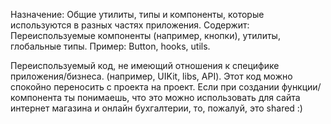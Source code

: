 Назначение: Общие утилиты, типы и компоненты, которые используются в разных частях приложения.
Содержит: Переиспользуемые компоненты (например, кнопки), утилиты, глобальные типы.
Пример: Button, hooks, utils.

Переиспользуемый код, не имеющий отношения к специфике приложения/бизнеса. (например, UIKit, libs, API).
Этот код можно спокойно переносить с проекта на проект. Если при создании функции/компонента ты понимаешь,
что это можно использовать для сайта интернет магазина и онлайн бухгалтерии, то, пожалуй, это shared :)
